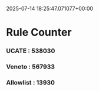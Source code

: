 2025-07-14 18:25:47.071077+00:00
# Rule Counter 
 ### UCATE : 538030

 ### Veneto : 567933

 ### Allowlist : 13930